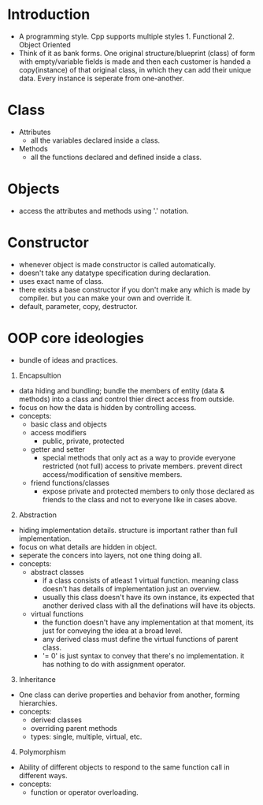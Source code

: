 # Introduction
- A programming style. Cpp supports multiple styles 1. Functional 2. Object Oriented
- Think of it as bank forms. One original structure/blueprint (class) of form with empty/variable fields is made and then each customer is handed a copy(instance) of that original class, in which they can add their unique data. Every instance is seperate from one-another.

# Class
- Attributes
    - all the variables declared inside a class.
- Methods
    - all the functions declared and defined inside a class.

# Objects
- access the attributes and methods using '.' notation.

# Constructor
- whenever object is made constructor is called automatically.
- doesn't take any datatype specification during declaration.
- uses exact name of class.
- there exists a base constructor if you don't make any which is made by compiler. but you can make your own and override it.
- default, parameter, copy, destructor.

# OOP core ideologies
- bundle of ideas and practices.
1. Encapsultion
- data hiding and bundling; bundle the members of entity (data & methods) into a class and control thier direct access from outside.
- focus on how the data is hidden by controlling access.
- concepts:
    - basic class and objects
    - access modifiers
        - public, private, protected
    - getter and setter
        - special methods that only act as a way to provide everyone restricted (not full) access to private members. prevent direct access/modification of sensitive members.
    - friend functions/classes
        - expose private and protected members to only those declared as friends to the class and not to everyone like in cases above.
2. Abstraction
- hiding implementation details. structure is important rather than full implementation.
- focus on what details are hidden in object.
- seperate the concers into layers, not one thing doing all.
- concepts:
    - abstract classes
        - if a class consists of atleast 1 virtual function. meaning class doesn't has details of implementation just an overview.
        - usually this class doesn't have its own instance, its expected that another derived class with all the definations will have its objects.
    - virtual functions
        - the function doesn't have any implementation at that moment, its just for conveying the idea at a broad level.
        - any derived class must define the virtual functions of parent class.
        - '= 0' is just syntax to convey that there's no implementation. it has nothing to do with assignment operator.
3. Inheritance
- One class can derive properties and behavior from another, forming hierarchies.
- concepts:
    - derived classes
    - overriding parent methods
    - types: single, multiple, virtual, etc.
4. Polymorphism
- Ability of different objects to respond to the same function call in different ways.
- concepts:
    - function or operator overloading.
